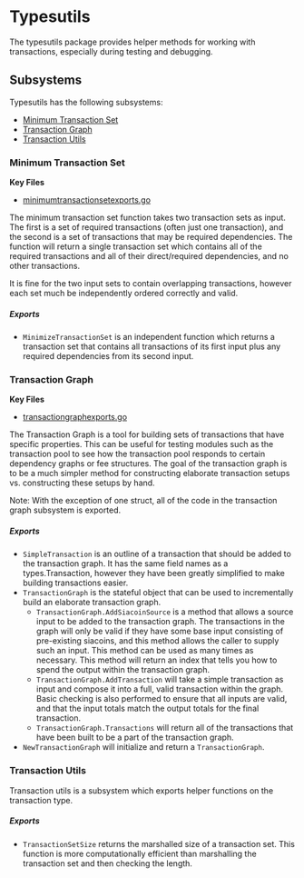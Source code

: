 # Typesutils

The typesutils package provides helper methods for working with transactions,
especially during testing and debugging.

## Subsystems

Typesutils has the following subsystems:
 - [Minimum Transaction Set](#minimum-transaction-set)
 - [Transaction Graph](#transaction-graph)
 - [Transaction Utils](#transaction-utils)

### Minimum Transaction Set
**Key Files**
 - [minimumtransactionsetexports.go](./minimumtransactionsetexports.go)

The minimum transaction set function takes two transaction sets as input. The
first is a set of required transactions (often just one transaction), and the
second is a set of transactions that may be required dependencies. The function
will return a single transaction set which contains all of the required
transactions and all of their direct/required dependencies, and no other
transactions.

It is fine for the two input sets to contain overlapping transactions, however
each set much be independently ordered correctly and valid.

##### Exports

 - `MinimizeTransactionSet` is an independent function which returns a
   transaction set that contains all transactions of its first input plus any
   required dependencies from its second input.

### Transaction Graph
**Key Files**
 - [transactiongraphexports.go](./transactiongraphexports.go)

The Transaction Graph is a tool for building sets of transactions that have
specific properties. This can be useful for testing modules such as the
transaction pool to see how the transaction pool responds to certain dependency
graphs or fee structures. The goal of the transaction graph is to be a much
simpler method for constructing elaborate transaction setups vs. constructing
these setups by hand.

Note: With the exception of one struct, all of the code in the transaction graph
subsystem is exported.

##### Exports

 - `SimpleTransaction` is an outline of a transaction that should be added to
   the transaction graph. It has the same field names as a types.Transaction,
   however they have been greatly simplified to make building transactions
   easier.
 - `TransactionGraph` is the stateful object that can be used to incrementally
   build an elaborate transaction graph.
   - `TransactionGraph.AddSiacoinSource` is a method that allows a source input
	 to be added to the transaction graph. The transactions in the graph will
	 only be valid if they have some base input consisting of pre-existing
	 siacoins, and this method allows the caller to supply such an input. This
	 method can be used as many times as necessary. This method will return an
	 index that tells you how to spend the output within the transaction graph.
   - `TransactionGraph.AddTransaction` will take a simple transaction as input
	 and compose it into a full, valid transaction within the graph. Basic
	 checking is also performed to ensure that all inputs are valid, and that
	 the input totals match the output totals for the final transaction.
   - `TransactionGraph.Transactions` will return all of the transactions that
	 have been built to be a part of the transaction graph.
- `NewTransactionGraph` will initialize and return a `TransactionGraph`.

### Transaction Utils

Transaction utils is a subsystem which exports helper functions on the
transaction type.

##### Exports

 - `TransactionSetSize` returns the marshalled size of a transaction set. This
   function is more computationally efficient than marshalling the transaction
   set and then checking the length.

